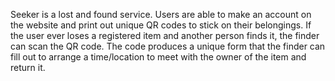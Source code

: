 Seeker is a lost and found service. Users are able to make an account on the website and print out unique QR codes to stick on their belongings. If the user ever loses a registered item and another person finds it, the finder can scan the QR code. The code produces a unique form that the finder can fill out to arrange a time/location to meet with the owner of the item and return it.
